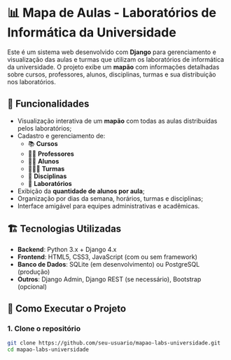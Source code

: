 # 📊 Mapa de Aulas - Laboratórios de Informática da Universidade

Este é um sistema web desenvolvido com **Django** para gerenciamento e visualização das aulas e turmas que utilizam os laboratórios de informática da universidade. O projeto exibe um **mapão** com informações detalhadas sobre cursos, professores, alunos, disciplinas, turmas e sua distribuição nos laboratórios.

## 🧩 Funcionalidades

- Visualização interativa de um **mapão** com todas as aulas distribuídas pelos laboratórios;
- Cadastro e gerenciamento de:
  - 📚 **Cursos**
  - 👩‍🏫 **Professores**
  - 👨‍🎓 **Alunos**
  - 🧑‍🤝‍🧑 **Turmas**
  - 📘 **Disciplinas**
  - 🧪 **Laboratórios**
- Exibição da **quantidade de alunos por aula**;
- Organização por dias da semana, horários, turmas e disciplinas;
- Interface amigável para equipes administrativas e acadêmicas.

## 🏗️ Tecnologias Utilizadas

- **Backend**: Python 3.x + Django 4.x
- **Frontend**: HTML5, CSS3, JavaScript (com ou sem framework)
- **Banco de Dados**: SQLite (em desenvolvimento) ou PostgreSQL (produção)
- **Outros**: Django Admin, Django REST (se necessário), Bootstrap (opcional)

## 🚀 Como Executar o Projeto

### 1. Clone o repositório

```bash
git clone https://github.com/seu-usuario/mapao-labs-universidade.git
cd mapao-labs-universidade
